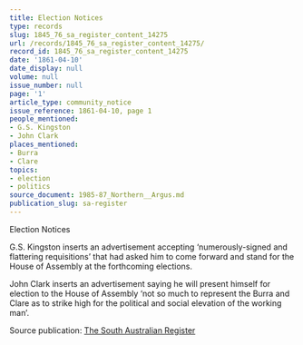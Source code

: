 ```yaml
---
title: Election Notices
type: records
slug: 1845_76_sa_register_content_14275
url: /records/1845_76_sa_register_content_14275/
record_id: 1845_76_sa_register_content_14275
date: '1861-04-10'
date_display: null
volume: null
issue_number: null
page: '1'
article_type: community_notice
issue_reference: 1861-04-10, page 1
people_mentioned:
- G.S. Kingston
- John Clark
places_mentioned:
- Burra
- Clare
topics:
- election
- politics
source_document: 1985-87_Northern__Argus.md
publication_slug: sa-register
---
```


Election Notices

G.S. Kingston inserts an advertisement accepting ‘numerously-signed and flattering requisitions’ that had asked him to come forward and stand for the House of Assembly at the forthcoming elections.

John Clark inserts an advertisement saying he will present himself for election to the House of Assembly ‘not so much to represent the Burra and Clare as to strike high for the political and social elevation of the working man’.

Source publication: [The South Australian Register](/publications/sa-register/)
